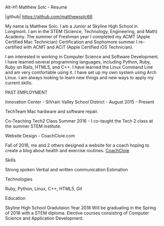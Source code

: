  Alt-H1 
 Matthew Solc - Resume

|github| https://github.com/matthewsolc66

My name is Matthew Solc. I am a Junior at Skyline High School in Longmont. I am in the STEM (Science, Technology, Engineering, and Math) Academy. The summer of Freshman year I completed my ACMT (Apple Certified Mac Technician) Certification and Sophomore summer I re-certified with ACMT and ACiT (Apple Certified iOS Technician). 

I am interested in working in Computer Science and Software Development. I have learned several programming languages, including Python, Ruby, Ruby on Rails, HTML5, and C++. I have learned the Linux Command Line and am very comfortable using it. I have set up my own system using Arch Linux. I am always looking to learn new things and new ways to apply my current skills. 


PAST EMPLOYMENT

Innovation Center - StVrain Valley School District - August 2015 - Present


TechTeam 
Mac hardware and software repair.

Co-Teaching Tech2 Class
Summer 2016 - I co-taught the Tech 2 class at the summer STEM institute.

Website Design - CoachCloie.com

Fall of 2016, me and 2 others designed a website for a coach hoping to create a blog about health and exercise routines. 
[CoachCloie](http://coachcloie.com "CoachCloie")

Skills

Strong spoken
Verbal and written communication
Estimation


Technologies

Ruby, Python, Linux, C++, HTML5, Git

Education

Skyline High School
Gradutaion Year 2018
Will be graduating in the Spring of 2018 with a STEM diploma. Elective courses consisting of Computer Science and Application Development. 

